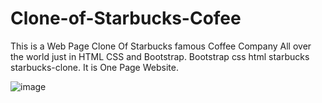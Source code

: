 # Clone-of-Starbucks-Cofee
This is a Web Page Clone Of Starbucks famous Coffee Company All over the world just in HTML CSS and Bootstrap. Bootstrap css html starbucks starbucks-clone. It is One Page Website.

![image](https://github.com/Rohit-Jagadale/Clone-of-Starbucks-Cofee/assets/163968622/c0afe91f-d489-4f80-9047-2b30cd2bee4a)

